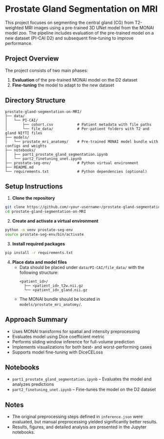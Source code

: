 # Prostate Gland Segmentation on MRI

This project focuses on segmenting the central gland (CG) from T2-weighted MRI images using a pre-trained 3D UNet model from the MONAI model zoo. The pipeline includes evaluation of the pre-trained model on a new dataset (PI-CAI D2) and subsequent fine-tuning to improve performance.

## Project Overview

The project consists of two main phases:
1. **Evaluation** of the pre-trained MONAI model on the D2 dataset
2. **Fine-tuning** the model to adapt to the new dataset

## Directory Structure

```
prostate-gland-segmentation-on-MRI/
├── data/
│   └── PI-CAI/
│       ├── cohort.csv           # Patient metadata with file paths
│       └── file_data/           # Per-patient folders with T2 and gland NIfTI files
├── models/
│   └── prostate_mri_anatomy/    # Pre-trained MONAI model bundle with configs and weights
├── notebooks/
│   ├── part1_prostate_gland_segmentation.ipynb
│   └── part2_finetuning_unet.ipynb
├── prostate-seg-env/            # Python virtual environment
├── README.md
└── requirements.txt             # Python dependencies (optional)
```

## Setup Instructions

1. **Clone the repository**
```bash
git clone https://github.com/<your-username>/prostate-gland-segmentation-on-MRI
cd prostate-gland-segmentation-on-MRI
```

2. **Create and activate a virtual environment**
```bash
python -m venv prostate-seg-env
source prostate-seg-env/bin/activate
```

3. **Install required packages**
```bash
pip install -r requirements.txt
```

4. **Place data and model files**
   - Data should be placed under `data/PI-CAI/file_data/` with the following structure:
     ```
     <patient_id>/
       ├── <patient_id>_t2w.nii.gz
       └── <patient_id>_gland.nii.gz
     ```
   - The MONAI bundle should be located in `models/prostate_mri_anatomy/`.

## Approach Summary

- Uses MONAI transforms for spatial and intensity preprocessing
- Evaluates model using Dice coefficient metric
- Performs sliding window inference for full-volume prediction
- Implements visualizations for both best- and worst-performing cases
- Supports model fine-tuning with DiceCELoss

## Notebooks

- `part1_prostate_gland_segmentation.ipynb` – Evaluates the model and analyzes predictions
- `part2_finetuning_unet.ipynb` – Fine-tunes the model on the D2 dataset

## Notes

- The original preprocessing steps defined in `inference.json` were evaluated, but manual preprocessing yielded significantly better results.
- Results, figures, and detailed analysis are presented in the Jupyter notebooks.

